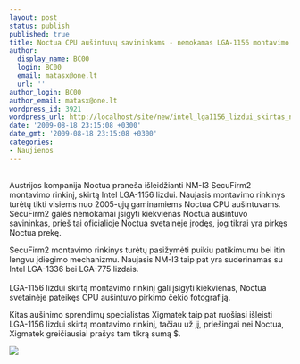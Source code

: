 ```yaml
---
layout: post
status: publish
published: true
title: Noctua CPU aušintuvų savininkams - nemokamas LGA-1156 montavimo rinkinys
author:
  display_name: BC00
  login: BC00
  email: matasx@one.lt
  url: ''
author_login: BC00
author_email: matasx@one.lt
wordpress_id: 3921
wordpress_url: http://localhost/site/new/intel_lga1156_lizdui_skirtas_noctua_montavimo_rinkinys/
date: '2009-08-18 23:15:08 +0300'
date_gmt: '2009-08-18 23:15:08 +0300'
categories:
- Naujienos
---
```

<p>
<br />Austrijos kompanija Noctua praneša išleidžianti NM-I3 SecuFirm2 montavimo rinkinį, skirtą Intel LGA-1156 lizdui. Naujasis montavimo rinkinys turėtų tikti visiems nuo 2005-ųjų gaminamiems Noctua CPU aušintuvams. SecuFirm2 galės nemokamai įsigyti kiekvienas Noctua aušintuvo savininkas, prieš tai oficialioje Noctua svetainėje įrodęs, jog tikrai yra pirkęs Noctua prekę.</p>
<p>SecuFirm2 montavimo rinkinys turėtų pasižymėti puikiu patikimumu bei itin lengvu įdiegimo mechanizmu. Naujasis NM-I3 taip pat yra suderinamas su Intel LGA-1336 bei LGA-775 lizdais.<br />
<br />LGA-1156 lizdui skirtą montavimo rinkinį gali įsigyti kiekvienas, Noctua svetainėje pateikęs CPU aušintuvo pirkimo čekio fotografiją.</p>
<p>Kitas aušinimo sprendimų specialistas Xigmatek taip pat ruošiasi išleisti LGA-1156 lizdui skirtą montavimo rinkinį, tačiau už jį, priešingai nei Noctua, Xigmatek greičiausiai prašys tam tikrą sumą $.</p>
<p><img src="http://www.part.lt/img/59bfaffb890f51a0be99678a9252afa767.jpg" /></p>
<p></p>
